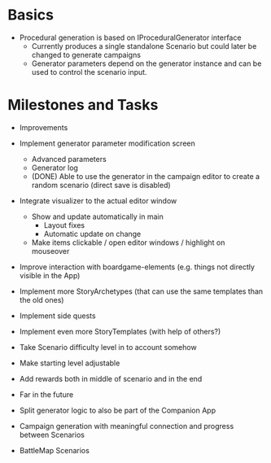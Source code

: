 ﻿# Basics
- Procedural generation is based on IProceduralGenerator interface 
  - Currently produces a single standalone Scenario but could later be changed to generate campaigns
  - Generator parameters depend on the generator instance and can be used to control the scenario input.

# Milestones and Tasks
- Improvements 
 - Implement generator parameter modification screen
   - Advanced parameters
   - Generator log
   - (DONE) Able to use the generator in the campaign editor to create a random scenario (direct save is disabled)
 - Integrate visualizer to the actual editor window
   - Show and update automatically in main
     - Layout fixes
	 - Automatic update on change
   - Make items clickable / open editor windows / highlight on mouseover
 - Improve interaction with boardgame-elements (e.g. things not directly visible in the App)
 - Implement more StoryArchetypes (that can use the same templates than the old ones)
 - Implement side quests 
 - Implement even more StoryTemplates (with help of others?)
 - Take Scenario difficulty level in to account somehow
 - Make starting level adjustable
 - Add rewards both in middle of scenario and in the end
 
- Far in the future
 - Split generator logic to also be part of the Companion App
 - Campaign generation with meaningful connection and progress between Scenarios
 - BattleMap Scenarios